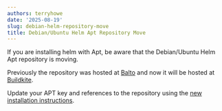 ```yaml
---
authors: terryhowe
date: '2025-08-19'
slug: debian-helm-repository-move
title: Debian/Ubuntu Helm Apt Repository Move
---
```



If you are installing helm with Apt, be aware that the Debian/Ubuntu Helm Apt repository is moving.
<!-- truncate -->
Previously the repository was hosted at [Balto](https://helm.baltorepo.com/) and
now it will be hosted at [Buildkite](https://buildkite.com/).

Update your APT key and references to the repository using the [new installation instructions](https://helm.sh/docs/intro/install/#from-apt-debianubuntu).

